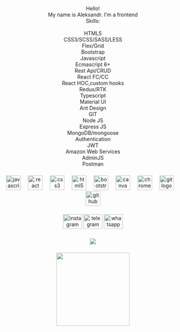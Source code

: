 <p align="center">Hello!<br>My name is Aleksandr. I'm a frontend<br>Skills:
<br>
<br>HTML5
<br>
CSS3/SCSS/SASS/LESS 
<br>
Flex/Grid 
<br>
Bootstrap
<br>
Javascript
<br>
Ecmascript 6+ 
<br>
Rest Api/CRUD 
<br>
React FC/CC 
<br>
React HOC,custom hooks 
<br>
Redux/RTK
<br>
Typescript 
<br>
Material UI 
<br>
Ant Design 
<br>
GIT
<br>
Node JS 
<br>
Express JS 
<br>
MongoDB/mongoose 
<br>
Authentication
<br>
JWT
<br>
Amazon Web Services 
<br>
AdminJS 
<br>
Postman
<br></p>

###

<div align="center">
  <img src="https://cdn.jsdelivr.net/gh/devicons/devicon/icons/javascript/javascript-original.svg" height="40" alt="javascript logo"  />
  <img width="12" />
  <img src="https://cdn.jsdelivr.net/gh/devicons/devicon/icons/react/react-original.svg" height="40" alt="react logo"  />
  <img width="12" />
  <img src="https://cdn.jsdelivr.net/gh/devicons/devicon/icons/css3/css3-original.svg" height="40" alt="css3 logo"  />
  <img width="12" />
  <img src="https://cdn.jsdelivr.net/gh/devicons/devicon/icons/html5/html5-original.svg" height="40" alt="html5 logo"  />
  <img width="12" />
  <img src="https://cdn.jsdelivr.net/gh/devicons/devicon/icons/bootstrap/bootstrap-original.svg" height="40" alt="bootstrap logo"  />
  <img width="12" />
  <img src="https://cdn.jsdelivr.net/gh/devicons/devicon/icons/canva/canva-original.svg" height="40" alt="canva logo"  />
  <img width="12" />
  <img src="https://cdn.jsdelivr.net/gh/devicons/devicon/icons/chrome/chrome-original.svg" height="40" alt="chrome logo"  />
  <img width="12" />
  <img src="https://cdn.jsdelivr.net/gh/devicons/devicon/icons/git/git-original.svg" height="40" alt="git logo"  />
  <img width="12" />
  <img src="https://cdn.jsdelivr.net/gh/devicons/devicon/icons/github/github-original.svg" height="40" alt="github logo"  />
</div>

###

<div align="center">
  <img src="https://raw.githubusercontent.com/maurodesouza/profile-readme-generator/master/src/assets/icons/social/instagram/default.svg" width="52" height="40" alt="instagram logo"  />
  <img src="https://raw.githubusercontent.com/maurodesouza/profile-readme-generator/master/src/assets/icons/social/telegram/default.svg" width="52" height="40" alt="telegram logo"  />
  <img src="https://raw.githubusercontent.com/maurodesouza/profile-readme-generator/master/src/assets/icons/social/whatsapp/default.svg" width="52" height="40" alt="whatsapp logo"  />
</div>

###

<div align="center">
  <img src="https://profile-counter.glitch.me/developerAleksandr777/count.svg?"  />
</div>

###

<div align="center">
  <img height="200" src="https://media.giphy.com/media/SvFocn0wNMx0iv2rYz/giphy.gif"  />
</div>

###

